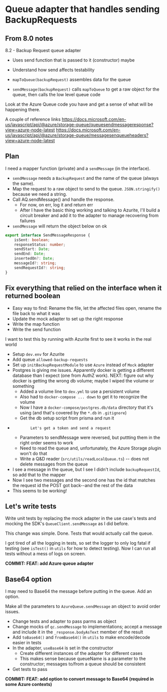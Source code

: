 # Queue adapter that handles sending BackupRequests

## From 8.0 notes

8.2 - Backup Request queue adapter

-  Uses send function that is passed to it (constructor) maybe
-  Understand how send affects testability

-  `mapToQueue(backupRequest)` assembles data for the queue
-  `sendMessage(backupRequest)` calls `mapToQueue` to get a raw object for the queue, then calls the low level queue code

Look at the Azure Queue code you have and get a sense of what will be happening there.

A couple of reference links
https://docs.microsoft.com/en-us/javascript/api/@azure/storage-queue/queuesendmessageresponse?view=azure-node-latest
https://docs.microsoft.com/en-us/javascript/api/@azure/storage-queue/messagesenqueueheaders?view=azure-node-latest

## Plan

I need a mapper function (private) and a `sendMessage` (in the interface).

-  `sendMessage` needs a `BackupRequest` and the name of the queue (always the same).
-  Map the request to a raw object to send to the queue. `JSON.stringify()` because we need a string.
-  Call AQ.sendMessage() and handle the response.
   -  For now, on err, log it and return err
   -  After I have the basic thing working and talking to Azurite, I'll build a circuit breaker and add it to the adapter to manage recovering from failures
-  `sendMessage` will return the object below on ok

```typescript
export interface SendMessageResponse {
	isSent: boolean;
	responseStatus: number;
	sendStart: Date;
	sendEnd: Date;
	insertedOn?: Date;
	messageId?: string;
	sendRequestId?: string;
}
```

## Fix everything that relied on the interface when it returned boolean

-  Easy way to find: Rename the file, let the affected files open, rename the file back to what it was
-  Update the mock adapter to set up the right response
-  Write the map function
-  Write the send function

I want to test this by running with Azurite first to see it works in the real world

-  Setup `dev.env` for Azurite
-  Add queue `allowed-backup-requests`
-  Set up `initBackupRequestModule` to use `Azure` instead of `Mock` adapter
-  Postgres is giving me issues. Apparently docker is getting a different database than I expect (one from AuthZ work).
   NEXT: figure out why docker is getting the wrong db volume; maybe I wiped the volume or something
   -  Added a volume line to `dev.yml` to use a persistent volume
   -  Also had to `docker-compose ... down` to get it to recognize the volume
   -  Now I have a `docker-compose/postgres.db/data` directory that it's using (and that's covered by the `*.db` in `.gitignore`)
   -  Get the db setup script from prisma and run it
-             Let's get a token and send a request
   -  Parameters to sendMessage were reversed, but puttting them in the right order seems to work
   -  Need to read the queue and, unfortunately, the Azure Storage plugin won't do that
   -  Write a Q&D reader (`src/utils/readLocalQueue.ts`) -- does not delete messages from the queue
-  I see a message in the queue, but I see I didn't include `backupRequestId`, so add that to the mapper
-  Now I see two messages and the second one has the id that matches the request id the POST got back--and the rest of the data
-  This seems to be working!

## Let's write tests

Write unit tests by replacing the mock adapter in the use case's tests and mocking the SDK's `QueueClient.sendMessage` as I did before.

This change was simple. Done. Tests that would actually call the queue.

I got tired of all the logging in tests, so set the logger to only log fatal if testing (see `isTest()` in `utils` for how to detect testing). Now I can run all tests without a mess of logs on screen.

**COMMIT: FEAT: add Azure queue adapter**

## Base64 option

I may need to Base64 the message before putting in the queue. Add an option.

Make all the parameters to `AzureQueue.sendMessage` an object to avoid order issues.

-  Change tests and adapter to pass parms as object
-  Change mocks of `qc.sendMessage` to implementations; accept a message and include it in the `_response.bodyAsText` member of the result
-  Add `toBase64()` and `fromBase64()` in `utils` to make encode/decode easier in tests
-  In the adapter, `useBase64` is set in the constructor
   -  Create different instances of the adapter for different cases
   -  This makes sense because queueName is a parameter to the constructor; messages to/from a queue should be consistent
-  Get tests to pass

**COMMIT: FEAT: add option to convert message to Base64 (required in some Azure contexts)**
